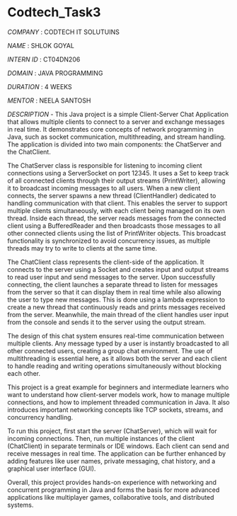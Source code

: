 # Codtech_Task3

*COMPANY* : CODTECH IT SOLUTUINS

*NAME* : SHLOK GOYAL

*INTERN ID* : CT04DN206

*DOMAIN* : JAVA PROGRAMMING

*DURATION* : 4 WEEKS

*MENTOR* : NEELA SANTOSH


*DESCRIPTION* -
This Java project is a simple Client-Server Chat Application that allows multiple clients to connect to a server and exchange messages in real time. It demonstrates core concepts of network programming in Java, such as socket communication, multithreading, and stream handling. The application is divided into two main components: the ChatServer and the ChatClient.

The ChatServer class is responsible for listening to incoming client connections using a ServerSocket on port 12345. It uses a Set to keep track of all connected clients through their output streams (PrintWriter), allowing it to broadcast incoming messages to all users. When a new client connects, the server spawns a new thread (ClientHandler) dedicated to handling communication with that client. This enables the server to support multiple clients simultaneously, with each client being managed on its own thread. Inside each thread, the server reads messages from the connected client using a BufferedReader and then broadcasts those messages to all other connected clients using the list of PrintWriter objects. This broadcast functionality is synchronized to avoid concurrency issues, as multiple threads may try to write to clients at the same time.

The ChatClient class represents the client-side of the application. It connects to the server using a Socket and creates input and output streams to read user input and send messages to the server. Upon successfully connecting, the client launches a separate thread to listen for messages from the server so that it can display them in real time while also allowing the user to type new messages. This is done using a lambda expression to create a new thread that continuously reads and prints messages received from the server. Meanwhile, the main thread of the client handles user input from the console and sends it to the server using the output stream.

The design of this chat system ensures real-time communication between multiple clients. Any message typed by a user is instantly broadcasted to all other connected users, creating a group chat environment. The use of multithreading is essential here, as it allows both the server and each client to handle reading and writing operations simultaneously without blocking each other.

This project is a great example for beginners and intermediate learners who want to understand how client-server models work, how to manage multiple connections, and how to implement threaded communication in Java. It also introduces important networking concepts like TCP sockets, streams, and concurrency handling.

To run this project, first start the server (ChatServer), which will wait for incoming connections. Then, run multiple instances of the client (ChatClient) in separate terminals or IDE windows. Each client can send and receive messages in real time. The application can be further enhanced by adding features like user names, private messaging, chat history, and a graphical user interface (GUI).

Overall, this project provides hands-on experience with networking and concurrent programming in Java and forms the basis for more advanced applications like multiplayer games, collaborative tools, and distributed systems.
